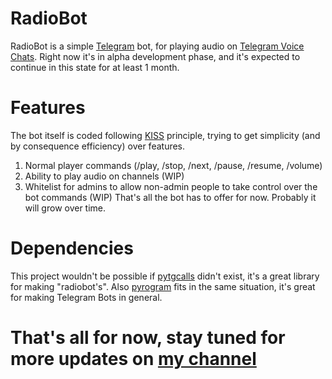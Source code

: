 # RadioBot
RadioBot is a simple [Telegram](https://telegram.org/) bot, for playing audio on [Telegram Voice Chats](https://telegram.org/blog/voice-chats). Right now it's in alpha development phase, and it's expected to continue in this state for at least 1 month.

# Features
The bot itself is coded following [KISS](https://en.wikipedia.org/wiki/KISS_principle) principle, trying to get simplicity (and by consequence efficiency) over features.
1. Normal player commands (/play, /stop, /next, /pause, /resume, /volume)
2. Ability to play audio on channels (WIP)
3. Whitelist for admins to allow non-admin people to take control over the bot commands (WIP)
That's all the bot has to offer for now. Probably it will grow over time.

# Dependencies
This project wouldn't be possible if [pytgcalls](https://github.com/pytgcalls/pytgcalls) didn't exist, it's a great library for making "radiobot's". Also [pyrogram](https://github.com/pyrogram/pyrogram) fits in the same situation, it's great for making Telegram Bots in general.

# That's all for now, stay tuned for more updates on [my channel](https://t.me/x93dev)
